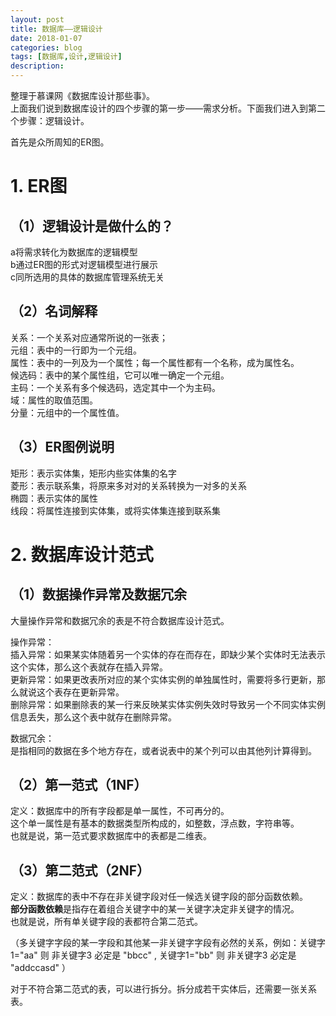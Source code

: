 ```yaml
---
layout: post
title: 数据库——逻辑设计
date: 2018-01-07
categories: blog
tags: [数据库,设计,逻辑设计]
description: 
---
```


整理于慕课网《数据库设计那些事》。  
上面我们说到数据库设计的四个步骤的第一步——需求分析。下面我们进入到第二个步骤：逻辑设计。

首先是众所周知的ER图。

# 1. ER图
## （1）逻辑设计是做什么的？
a将需求转化为数据库的逻辑模型  
b通过ER图的形式对逻辑模型进行展示  
c同所选用的具体的数据库管理系统无关

## （2）名词解释
关系：一个关系对应通常所说的一张表；  
元组：表中的一行即为一个元组。  
属性：表中的一列及为一个属性；每一个属性都有一个名称，成为属性名。  
候选码：表中的某个属性组，它可以唯一确定一个元组。  
主码：一个关系有多个候选码，选定其中一个为主码。  
域：属性的取值范围。  
分量：元组中的一个属性值。  

## （3）ER图例说明
矩形：表示实体集，矩形内些实体集的名字  
菱形：表示联系集，将原来多对对的关系转换为一对多的关系  
椭圆：表示实体的属性  
线段：将属性连接到实体集，或将实体集连接到联系集  

# 2. 数据库设计范式
## （1）数据操作异常及数据冗余
大量操作异常和数据冗余的表是不符合数据库设计范式。  

操作异常：  
插入异常：如果某实体随着另一个实体的存在而存在，即缺少某个实体时无法表示这个实体，那么这个表就存在插入异常。  
更新异常：如果更改表所对应的某个实体实例的单独属性时，需要将多行更新，那么就说这个表存在更新异常。  
删除异常：如果删除表的某一行来反映某实体实例失效时导致另一个不同实体实例信息丢失，那么这个表中就存在删除异常。

数据冗余：  
是指相同的数据在多个地方存在，或者说表中的某个列可以由其他列计算得到。  

## （2）第一范式（1NF）
定义：数据库中的所有字段都是单一属性，不可再分的。  
这个单一属性是有基本的数据类型所构成的，如整数，浮点数，字符串等。  
也就是说，第一范式要求数据库中的表都是二维表。

## （3）第二范式（2NF）
定义：数据库的表中不存在非关键字段对任一候选关键字段的部分函数依赖。  
**部分函数依赖**是指存在着组合关键字中的某一关键字决定非关键字的情况。  
也就是说，所有单关键字段的表都符合第二范式。  

（多关键字字段的某一字段和其他某一非关键字字段有必然的关系，例如：关键字1="aa" 则 非关键字3 必定是 "bbcc" , 关键字1="bb" 则 非关键字3 必定是 "addccasd" ）

对于不符合第二范式的表，可以进行拆分。拆分成若干实体后，还需要一张关系表。


